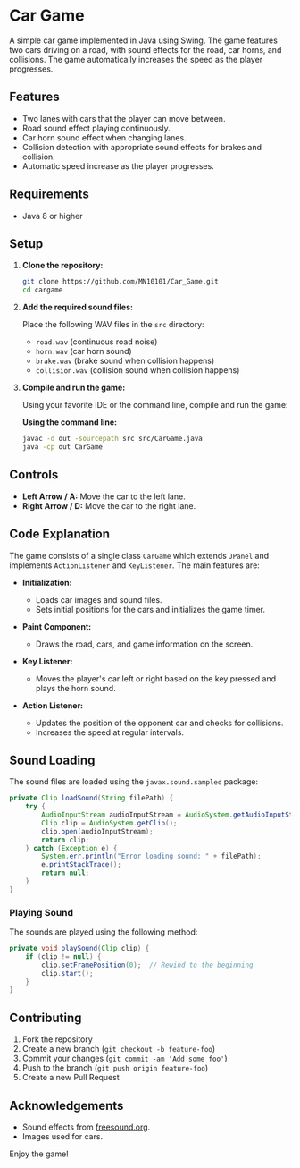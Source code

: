 
# Car Game

A simple car game implemented in Java using Swing. The game features two cars driving on a road, with sound effects for the road, car horns, and collisions. The game automatically increases the speed as the player progresses.

## Features

- Two lanes with cars that the player can move between.
- Road sound effect playing continuously.
- Car horn sound effect when changing lanes.
- Collision detection with appropriate sound effects for brakes and collision.
- Automatic speed increase as the player progresses.

## Requirements

- Java 8 or higher

## Setup

1. **Clone the repository:**
   ```bash
   git clone https://github.com/MN10101/Car_Game.git
   cd cargame
   ```

2. **Add the required sound files:**

   Place the following WAV files in the `src` directory:
   - `road.wav` (continuous road noise)
   - `horn.wav` (car horn sound)
   - `brake.wav` (brake sound when collision happens)
   - `collision.wav` (collision sound when collision happens)

3. **Compile and run the game:**

   Using your favorite IDE or the command line, compile and run the game:

   **Using the command line:**
   ```bash
   javac -d out -sourcepath src src/CarGame.java
   java -cp out CarGame
   ```

## Controls

- **Left Arrow / A:** Move the car to the left lane.
- **Right Arrow / D:** Move the car to the right lane.

## Code Explanation

The game consists of a single class `CarGame` which extends `JPanel` and implements `ActionListener` and `KeyListener`. The main features are:

- **Initialization:**
  - Loads car images and sound files.
  - Sets initial positions for the cars and initializes the game timer.

- **Paint Component:**
  - Draws the road, cars, and game information on the screen.

- **Key Listener:**
  - Moves the player's car left or right based on the key pressed and plays the horn sound.

- **Action Listener:**
  - Updates the position of the opponent car and checks for collisions.
  - Increases the speed at regular intervals.

## Sound Loading

The sound files are loaded using the `javax.sound.sampled` package:

```java
private Clip loadSound(String filePath) {
    try {
        AudioInputStream audioInputStream = AudioSystem.getAudioInputStream(getClass().getResource(filePath));
        Clip clip = AudioSystem.getClip();
        clip.open(audioInputStream);
        return clip;
    } catch (Exception e) {
        System.err.println("Error loading sound: " + filePath);
        e.printStackTrace();
        return null;
    }
}
```

### Playing Sound

The sounds are played using the following method:

```java
private void playSound(Clip clip) {
    if (clip != null) {
        clip.setFramePosition(0);  // Rewind to the beginning
        clip.start();
    }
}
```

## Contributing

1. Fork the repository
2. Create a new branch (`git checkout -b feature-foo`)
3. Commit your changes (`git commit -am 'Add some foo'`)
4. Push to the branch (`git push origin feature-foo`)
5. Create a new Pull Request

## Acknowledgements

- Sound effects from [freesound.org](https://freesound.org/).
- Images used for cars.

Enjoy the game!
